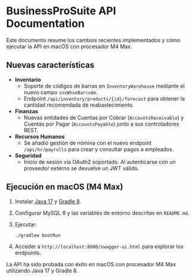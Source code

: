 # BusinessProSuite API Documentation

Este documento resume los cambios recientes implementados y cómo ejecutar la API en macOS con procesador M4 Max.

## Nuevas características

- **Inventario**
  - Soporte de códigos de barras en `InventoryWarehouse` mediante el nuevo campo `invWhseBarcode`.
  - Endpoint `/api/inventory/products/{id}/forecast` para obtener la cantidad recomendada de reabastecimiento.
- **Finanzas**
  - Nuevas entidades de Cuentas por Cobrar (`AccountsReceivable`) y Cuentas por Pagar (`AccountsPayable`) junto a sus controladores REST.
- **Recursos Humanos**
  - Se añadió gestión de nómina con el nuevo endpoint `/api/hr/payrolls` para crear y consultar pagos a empleados.
- **Seguridad**
  - Inicio de sesión vía OAuth2 soportado. Al autenticarse con un proveedor externo se devuelve un JWT válido.

## Ejecución en macOS (M4 Max)

1. Instalar [Java 17](https://adoptium.net/) y [Gradle 8](https://gradle.org/).
2. Configurar MySQL 8 y las variables de entorno descritas en `README.md`.
3. Ejecutar:

   ```bash
   ./gradlew bootRun
   ```

4. Acceder a `http://localhost:8080/swagger-ui.html` para explorar los endpoints.

La API ha sido probada con éxito en macOS con procesador M4 Max utilizando Java 17 y Gradle 8.
